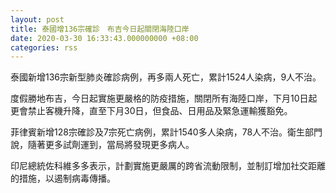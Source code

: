 ```yaml
---
layout: post
title: 泰國增136宗確診　布吉今日起關閉海陸口岸
date: 2020-03-30 16:33:43.000000000 +08:00
categories: rss
---
```


泰國新增136宗新型肺炎確診病例，再多兩人死亡，累計1524人染病，9人不治。

度假勝地布吉，今日起實施更嚴格的防疫措施，關閉所有海陸口岸，下月10日起更會禁止客機升降，直至下月30日，但食品、日用品及緊急運輸獲豁免。

菲律賓新增128宗確診及7宗死亡病例，累計1540多人染病，78人不治。衛生部門說，隨著更多試劑運到，當局將發現更多病人。

印尼總統佐科維多多表示，計劃實施更嚴厲的跨省流動限制，並制訂增加社交距離的措施，以遏制病毒傳播。

